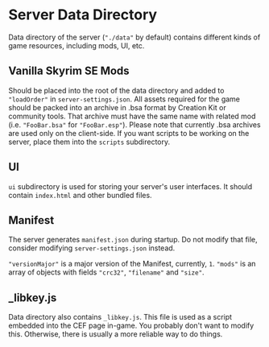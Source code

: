 # Server Data Directory

Data directory of the server (`"./data"` by default) contains different kinds of game resources, including mods, UI, etc.

## Vanilla Skyrim SE Mods

Should be placed into the root of the data directory and added to `"loadOrder"` in `server-settings.json`.
All assets required for the game should be packed into an archive in .bsa format by Creation Kit or community tools.
That archive must have the same name with related mod (i.e. `"FooBar.bsa"` for `"FooBar.esp"`).
Please note that currently .bsa archives are used only on the client-side. If you want scripts to be working on the server, place them into the `scripts` subdirectory.

## UI

`ui` subdirectory is used for storing your server's user interfaces. It should contain `index.html` and other bundled files.

## Manifest

The server generates `manifest.json` during startup. Do not modify that file, consider modifying `server-settings.json` instead.

`"versionMajor"` is a major version of the Manifest, currently, `1`.
`"mods"` is an array of objects with fields `"crc32"`, `"filename"` and `"size"`.

## _libkey.js

Data directory also contains `_libkey.js`. This file is used as a script embedded into the CEF page in-game.
You probably don't want to modify this. Otherwise, there is usually a more reliable way to do things.
